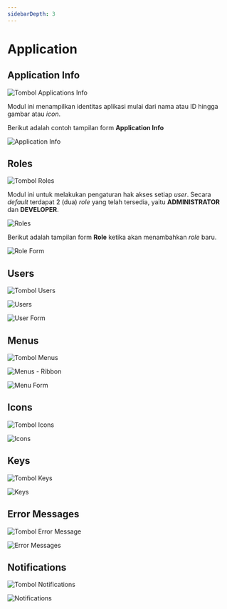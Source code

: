 ```yaml
---
sidebarDepth: 3
---
```


# Application

## Application Info

![Tombol Applications Info](/images/btn-app-info.png)

Modul ini menampilkan identitas aplikasi mulai dari nama atau ID hingga gambar atau _icon_.

Berikut adalah contoh tampilan form **Application Info**

![Application Info](/images/app-info.png)

## Roles

![Tombol Roles](/images/btn-roles.png)

Modul ini untuk melakukan pengaturan hak akses setiap _user_. Secara _default_ terdapat 2 (dua) _role_ yang telah tersedia, yaitu **ADMINISTRATOR** dan **DEVELOPER**.

![Roles](/images/app-roles.png)

Berikut adalah tampilan form **Role** ketika akan menambahkan _role_ baru.

![Role Form](/images/app-role-form.png)

## Users

![Tombol Users](/images/btn-users.png)

![Users](/images/app-users.png)

![User Form](/images/app-user-form.png)

## Menus

![Tombol Menus](/images/btn-menus.png)

![Menus - Ribbon](/images/app-menus-ribbon.png)

![Menu Form](/images/app-menu-form.png)

## Icons

![Tombol Icons](/images/btn-icons.png)

![Icons](/images/app-icons.png)

## Keys

![Tombol Keys](/images/btn-keys.png)

![Keys](/images/app-keys.png)

## Error Messages

![Tombol Error Message](/images/btn-err-msg.png)

![Error Messages](/images/app-error-messages.png)

## Notifications

![Tombol Notifications](/images/btn-notif.png)

![Notifications](/images/app-notifications.png)
